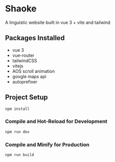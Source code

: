 # Shaoke

A linguistic website built in vue 3 + vite and tailwind

## Packages Installed

- vue 3
- vue-router
- tailwindCSS
- vitejs
- AOS scroll animation
- google maps api
- autoprefixer

## Project Setup

```sh
npm install
```

### Compile and Hot-Reload for Development

```sh
npm run dev
```

### Compile and Minify for Production

```sh
npm run build
```
